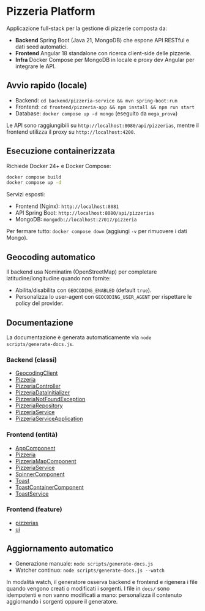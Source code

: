 # Pizzeria Platform

Applicazione full-stack per la gestione di pizzerie composta da:
- **Backend** Spring Boot (Java 21, MongoDB) che espone API RESTful e dati seed automatici.
- **Frontend** Angular 18 standalone con ricerca client-side delle pizzerie.
- **Infra** Docker Compose per MongoDB in locale e proxy dev Angular per integrare le API.

## Avvio rapido (locale)
- Backend: `cd backend/pizzeria-service && mvn spring-boot:run`
- Frontend: `cd frontend/pizzeria-app && npm install && npm run start`
- Database: `docker compose up -d mongo` (eseguito da `mega_prova`)

Le API sono raggiungibili su `http://localhost:8080/api/pizzerias`, mentre il frontend utilizza il proxy su `http://localhost:4200`.

## Esecuzione containerizzata
Richiede Docker 24+ e Docker Compose:

```bash
docker compose build
docker compose up -d
```

Servizi esposti:
- Frontend (Nginx): `http://localhost:8081`
- API Spring Boot: `http://localhost:8080/api/pizzerias`
- MongoDB: `mongodb://localhost:27017/pizzeria`

Per fermare tutto: `docker compose down` (aggiungi `-v` per rimuovere i dati Mongo).

## Geocoding automatico
Il backend usa Nominatim (OpenStreetMap) per completare latitudine/longitudine quando non fornite:
- Abilita/disabilita con `GEOCODING_ENABLED` (default `true`).
- Personalizza lo user-agent con `GEOCODING_USER_AGENT` per rispettare le policy del provider.

## Documentazione
La documentazione è generata automaticamente via `node scripts/generate-docs.js`.

### Backend (classi)
- [GeocodingClient](docs/backend/classes/GeocodingClient.md)
- [Pizzeria](docs/backend/classes/Pizzeria.md)
- [PizzeriaController](docs/backend/classes/PizzeriaController.md)
- [PizzeriaDataInitializer](docs/backend/classes/PizzeriaDataInitializer.md)
- [PizzeriaNotFoundException](docs/backend/classes/PizzeriaNotFoundException.md)
- [PizzeriaRepository](docs/backend/classes/PizzeriaRepository.md)
- [PizzeriaService](docs/backend/classes/PizzeriaService.md)
- [PizzeriaServiceApplication](docs/backend/classes/PizzeriaServiceApplication.md)

### Frontend (entità)
- [AppComponent](docs/frontend/entities/AppComponent.md)
- [Pizzeria](docs/frontend/entities/Pizzeria.md)
- [PizzeriaMapComponent](docs/frontend/entities/PizzeriaMapComponent.md)
- [PizzeriaService](docs/frontend/entities/PizzeriaService.md)
- [SpinnerComponent](docs/frontend/entities/SpinnerComponent.md)
- [Toast](docs/frontend/entities/Toast.md)
- [ToastContainerComponent](docs/frontend/entities/ToastContainerComponent.md)
- [ToastService](docs/frontend/entities/ToastService.md)

### Frontend (feature)
- [pizzerias](docs/frontend/features/pizzerias.md)
- [ui](docs/frontend/features/ui.md)

## Aggiornamento automatico
- Generazione manuale: `node scripts/generate-docs.js`
- Watcher continuo: `node scripts/generate-docs.js --watch`

In modalità watch, il generatore osserva backend e frontend e rigenera i file quando vengono creati o modificati i sorgenti. I file in `docs/` sono idempotenti e non vanno modificati a mano: personalizza il contenuto aggiornando i sorgenti oppure il generatore.
